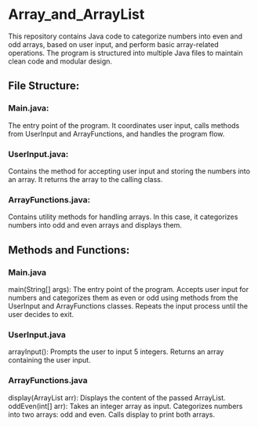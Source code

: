 # Array_and_ArrayList
This repository contains Java code to categorize numbers into even and odd arrays, based on user input, and perform basic array-related operations.
The program is structured into multiple Java files to maintain clean code and modular design.

## File Structure:
### Main.java:
The entry point of the program. It coordinates user input, calls methods from UserInput and ArrayFunctions, and handles the program flow.

### UserInput.java:
Contains the method for accepting user input and storing the numbers into an array. It returns the array to the calling class.

### ArrayFunctions.java:
Contains utility methods for handling arrays. In this case, it categorizes numbers into odd and even arrays and displays them.

## Methods and Functions:
### Main.java
main(String[] args):
The entry point of the program.
Accepts user input for numbers and categorizes them as even or odd using methods from the UserInput and ArrayFunctions classes.
Repeats the input process until the user decides to exit.

### UserInput.java
arrayInput():
Prompts the user to input 5 integers.
Returns an array containing the user input.

### ArrayFunctions.java
display(ArrayList<Integer> arr):
Displays the content of the passed ArrayList.
oddEven(int[] arr):
Takes an integer array as input.
Categorizes numbers into two arrays: odd and even.
Calls display to print both arrays.

